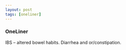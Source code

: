```yaml
---
layout: post
tags: [oneliner]
---
```



### OneLiner

IBS – altered bowel habits. Diarrhea and or/constipation.
